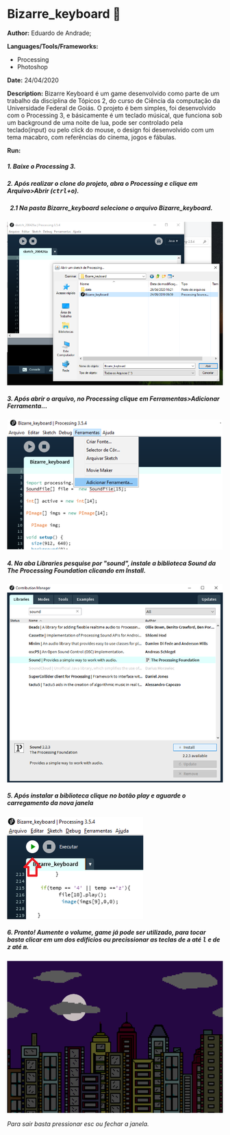 # Bizarre_keyboard :musical_keyboard:

**Author:** Eduardo de Andrade;

**Languages/Tools/Frameworks:** 
  
  * Processing
  * Photoshop

**Date:** 24/04/2020

**Description:**
Bizarre Keyboard é um game desenvolvido como parte de um trabalho da disciplina de Tópicos 2, do curso de Ciência da computação da Universidade Federal de Goiás. O projeto é bem simples, foi desenvolvido com o Processing 3, e básicamente é um teclado músical, que funciona sob um background de uma noite de lua, pode ser controlado pela teclado(input) ou pelo click do mouse, o design foi desenvolvido com um tema macabro, com referências do cinema, jogos e fábulas. 

**Run:**

##### 1. Baixe o Processing 3.
##### 2. Após realizar o clone do projeto, abra o Processing e clique em Arquivo>Abrir (<kbd>ctrl</kbd>+<kbd>o</kbd>).
  ##### &nbsp; 2.1 Na pasta Bizarre_keyboard selecione o arquivo Bizarre_keyboard.
   ![abrir](/images/open.png)
   
##### 3. Após abrir o arquivo, no Processing clique em Ferramentas>Adicionar Ferramenta...   
![Adicionar](/images/add.png)

##### 4. Na aba Libraries pesquise por "sound", instale a biblioteca Sound da The Processing Foundation clicando em Install.
![Install b](/images/sound.png)
##### 5. Após instalar a biblioteca clique no botão play e aguarde o carregamento da nova janela
![Execute](/images/play.png)
##### 6. Pronto! Aumente o volume, game já pode ser utilizado, para tocar basta clicar em um dos edifícios ou precissionar as teclas de <kbd>a</kbd> até <kbd>l</kbd> e de <kbd>z</kbd> até <kbd>m</kbd>.
![Execute](/images/game.gif)

*Para sair basta pressionar esc ou fechar a janela.*
